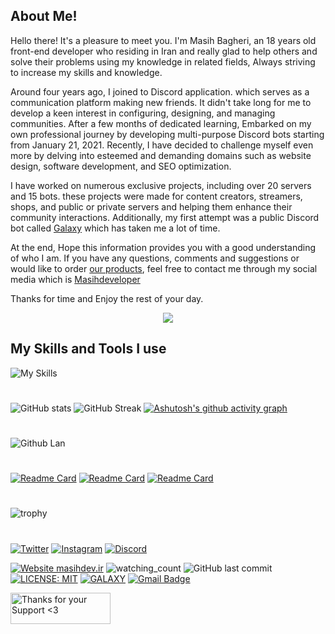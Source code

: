## About Me!
Hello there! It's a pleasure to meet you. I'm Masih Bagheri, an 18 years old front-end developer who residing in Iran and really glad to help others and solve their problems using my knowledge in related fields, Always striving to increase my skills and knowledge.

Around four years ago, I joined to Discord application. which serves as a communication platform making new friends. It didn't take long for me to develop a keen interest in configuring, designing, and managing communities. After a few months of dedicated learning, Embarked on my own professional journey by developing multi-purpose Discord bots starting from January 21, 2021. Recently, I have decided to challenge myself even more by delving into esteemed and demanding domains such as website design, software development, and SEO optimization.

I have worked on numerous exclusive projects, including over 20 servers and 15 bots. these projects were made for content creators, streamers, shops, and public or private servers and helping them enhance their community interactions. Additionally, my first attempt was a public Discord bot called [Galaxy](https://discord.gg/AU7654nKDC) which has taken me a lot of time.

At the end, Hope this information provides you with a good understanding of who I am. If you have any questions, comments and suggestions or would like to order [our products](https://masihdev.ir/services), feel free to contact me through my social media which is [Masihdeveloper ](https://zil.ink/masihdev)

Thanks for time and Enjoy the rest of your day.

<p align="center"> <img src="https://readme-typing-svg.demolab.com/?lines=Front-End%20Programmer%20;Discord%20Bot%20Developer;Experienced%20UI%2FUX%20Designer;2%2B%20years%20of%20coding%20experience;Always%20learning%20new%20things&font=Fira%20Code&center=true&width=550&height=55&color=329ced&vCenter=true&pause=1000&size=30" /></a> </p>


## My Skills and Tools I use
![My Skills](https://skillicons.dev/icons?i=js,ts,html,css,nodejs,jquery,bootstrap,php,vscode,mongodb,postgres,cloudflare,discord,github,git)

#
![GitHub stats](https://github-readme-stats.vercel.app/api?username=Masihdeveloper&count_private=true&show_icons=true&title_color=57cdf1&text_color=ffffff&icon_color=57cdf1&border_color=0d1117&bg_color=0d1117)
![GitHub Streak](https://streak-stats.demolab.com/?user=Masihdeveloper&background=0d1117&border=0d1117&stroke=57cdf1&ring=57cdf1&fire=57cdf1&currStreakNum=57cdf1&sideNums=57cdf1&currStreakLabel=57cdf1&sideLabels=57cdf1&dates=ffffff)
[![Ashutosh's github activity graph](https://github-readme-activity-graph.vercel.app/graph?username=masihdeveloper&theme=react-dark)](https://github.com/ashutosh00710/github-readme-activity-graph)
#
![Github Lan](https://github-readme-stats.vercel.app/api/top-langs?username=masihdeveloper&count_private=true&show_icons=true&title_color=57cdf1&text_color=ffffff&icon_color=57cdf1&border_color=0d1117&bg_color=0d1117)
#
[![Readme Card](https://github-readme-stats.vercel.app/api/pin/?username=Masihdeveloper&repo=Creating-Discord-Bot&theme=dark&hide_border=true&area=true)](https://github.com/Masihdeveloper/Creating-Discord-Bot)
[![Readme Card](https://github-readme-stats.vercel.app/api/pin/?username=masihdeveloper&repo=Advanced-Welcomer-Bot&theme=dark&hide_border=true&area=true)](https://github.com/Masihdeveloper/Advanced-Welcomer-Bot)
[![Readme Card](https://github-readme-stats.vercel.app/api/pin/?username=masihdeveloper&repo=Boost-Unboost-Announcer&theme=dark&hide_border=true&area=true)](https://github.com/Masihdeveloper/Boost-Unboost-Announcer)
#

![trophy](https://github-profile-trophy.vercel.app/?username=masihdeveloper&theme=tokyonight)
#

[![Twitter](https://img.shields.io/badge/Twitter-1DA1F2?style=for-the-badge&logo=twitter&logoColor=white)](https://twitter.com/masihdeveloper_)
[![Instagram](https://img.shields.io/badge/Instagram-E4405F?style=for-the-badge&logo=instagram&logoColor=white)](https://instagram.com/masihdeveloper)
[![Discord](https://img.shields.io/badge/Discord-5865F2?style=for-the-badge&logo=discord&logoColor=white)](https://discord.com/channels/@me/901765485341859911)

[![Website masihdev.ir](https://img.shields.io/website-up-down-green-red/http/shields.io.svg)](https://masihdev.ir)
<img src="https://komarev.com/ghpvc/?username=Masihdev1&color=brightgreen" alt="watching_count" />
![GitHub last commit](https://img.shields.io/github/last-commit/masihdeveloper/masihdeveloper)
[![LICENSE: MIT](https://img.shields.io/badge/License-MIT-yellow.svg)](https://opensource.org/licenses/MIT)
[![GALAXY](https://badgen.net/discord/members/AU7654nKDC)](https://discord.gg/AU7654nKDC)
[![Gmail Badge](https://img.shields.io/badge/Gmail-c14438?style=flat-square&logo=Gmail&logoColor=white&link=mailto:masihux@@gmail.com)](mailto:masihux@gmail.com)

<p><a href="https://masihdev.ir/donate" target="_blank"> <img align="left" src="https://cdn.buymeacoffee.com/buttons/v2/default-yellow.png" height="50" width="160" alt="Thanks for your Support &lt;3"></a></p>

